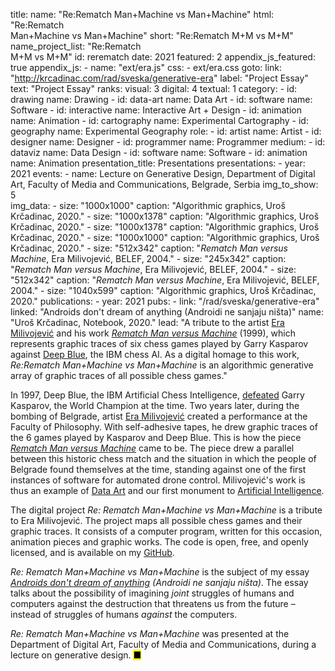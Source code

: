 title: 
    name: "Re:Rematch Man+Machine vs Man+Machine"
    html: "Re:Rematch<br>Man+Machine vs Man+Machine"
    short: "Re:Rematch M+M vs M+M"
    name_project_list: "Re:Rematch<br>M+M vs M+M"
id: rerematch
date: 2021
featured: 2
appendix_js_featured: true
appendix_js:
    - name: "ext/era.js"
css: 
    - ext/era.css
goto:
    link: "http://krcadinac.com/rad/sveska/generative-era"
    label: "Project Essay"
    text: "Project Essay"
ranks:
    visual: 3
    digital: 4
    textual: 1
category: 
    - id: drawing
      name: Drawing
    - id: data-art
      name: Data Art
    - id: software
      name: Software
    - id: interactive
      name: Interactive Art + Design
    - id: animation
      name: Animation
    - id: cartography
      name: Experimental Cartography
    - id: geography
      name: Experimental Geography
role:
    - id: artist
      name: Artist
    - id: designer
      name: Designer
    - id: programmer
      name: Programmer
medium:
    - id: dataviz
      name: Data Design
    - id: software
      name: Software
    - id: animation
      name: Animation
presentation_title: Presentations
presentations:
    - year: 2021
      events:
        - name: <span class='italic-style'>Lecture on Generative Design</span>, Department of Digital Art, Faculty of Media and Communications, Belgrade, Serbia
img_to_show: 5     
img_data:
    - size: "1000x1000"
      caption: "Algorithmic graphics, Uroš Krčadinac, 2020."
    - size: "1000x1378"
      caption: "Algorithmic graphics, Uroš Krčadinac, 2020."
    - size: "1000x1378"
      caption: "Algorithmic graphics, Uroš Krčadinac, 2020."
    - size: "1000x1000"
      caption: "Algorithmic graphics, Uroš Krčadinac, 2020."
    - size: "512x342"
      caption: "<em>Rematch Man versus Machine</em>, Era Milivojević, BELEF, 2004."
    - size: "245x342"
      caption: "<em>Rematch Man versus Machine</em>, Era Milivojević, BELEF, 2004."
    - size: "512x342"
      caption: "<em>Rematch Man versus Machine</em>, Era Milivojević, BELEF, 2004."
    - size: "1040x599"
      caption: "Algorithmic graphics, Uroš Krčadinac, 2020."
publications:
    - year: 2021
      pubs:
        - link: "/rad/sveska/generative-era"
          linked: "Androids don't dream of anything (Androidi ne sanjaju ništa)"
          name: "Uroš Krčadinac, Notebook, 2020."
lead: "A tribute to the artist <a href='https://monoskop.org/Era_Milivojevi%C4%87' target='_blank'>Era Milivojević</a> and his work <em><a href='https://www.belef.rs/arhiva/2004/vizuelna/era_milivojevic.html' target='_blank'>Rematch Man versus Machine</a></em> (1999), which represents graphic traces of six chess games played by Garry Kasparov against <a href='https://en.wikipedia.org/wiki/Deep_Blue_versus_Garry_Kasparov' target='_blank'>Deep Blue</a>, the IBM chess AI. As a digital homage to this work, <em>Re:Rematch Man+Machine vs Man+Machine</em> is an algorithmic generative array of graphic traces of all possible chess games."

In 1997, Deep Blue, the IBM Artificial Chess Intelligence, <a href='https://en.wikipedia.org/wiki/Deep_Blue_versus_Garry_Kasparov' target='_blank'>defeated</a> Garry Kasparov, the World Champion at the time. Two years later, during the bombing of Belgrade, artist <a href='https://monoskop.org/Era_Milivojevi%C4%87' target='_blank'>Era Milivojević</a> created a performance at the Faculty of Philosophy. With self-adhesive tapes, he drew graphic traces of the 6 games played by Kasparov and Deep Blue. This is how the piece <em><a href='https://www.belef.rs/arhiva/2004/vizuelna/era_milivojevic.html' target='_blank'>Rematch Man versus Machine</a></em> came to be. The piece drew a parallel between this historic chess match and the situation in which the people of Belgrade found themselves at the time, standing against one of the first instances of software for automated drone control. Milivojević's work is thus an example of <a href='/work/projects/category/data-art' target='_blank'>Data Art</a> and our first monument to <a href = '/work/projects/category/ai' target ='_ blank'>Artificial Intelligence</a>.

The digital project <em>Re: Rematch Man+Machine vs Man+Machine</em> is a tribute to Era Milivojević. The project maps all possible chess games and their graphic traces. It consists of a computer program, written for this occasion, animation pieces and graphic works. The code is open, free, and openly licensed, and is available on my <a href='https://github.com/parthenocissus' target='_blank'>GitHub</a>.

<em>Re: Rematch Man+Machine vs Man+Machine</em> is the subject of my essay <em><a href='/rad/sveska/generative-era' target='_blank'>Androids don't dream of anything</a> (Androidi ne sanjaju ništa)</em>. The essay talks about the possibility of imagining <em>joint</em> struggles of humans and computers against the destruction that threatens us from the future – instead of struggles of humans <em>against</em> the computers.

<em>Re: Rematch Man+Machine vs Man+Machine</em> was presented at the Department of Digital Art, Faculty of Media and Communications, during a lecture on generative design. <mark>&#9632;</mark>